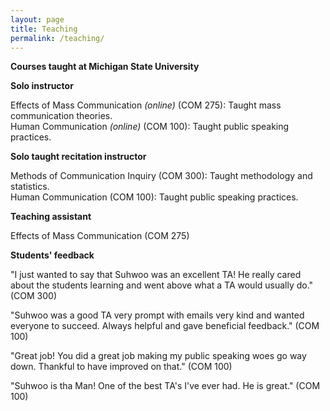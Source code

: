 ```yaml
---
layout: page
title: Teaching
permalink: /teaching/
---
```


**Courses taught at Michigan State University**

**Solo instructor**

  Effects of Mass Communication *(online)* (COM 275): Taught mass communication theories.  
  Human Communication *(online)* (COM 100): Taught public speaking practices.  

**Solo taught recitation instructor**

  Methods of Communication Inquiry (COM 300): Taught methodology and statistics.  
  Human Communication (COM 100): Taught public speaking practices.  

**Teaching assistant**

  Effects of Mass Communication (COM 275)  

**Students' feedback**

"I just wanted to say that Suhwoo was an excellent TA! He really cared about the students learning and went above what a TA would usually do." (COM 300)

"Suhwoo was a good TA very prompt with emails very kind and wanted everyone to succeed. Always helpful and gave beneficial feedback." (COM 100)

"Great job! You did a great job making my public speaking woes go way down. Thankful to have improved on that." (COM 100)

"Suhwoo is tha Man! One of the best TA's I've ever had. He is great." (COM 100)

